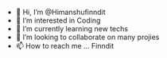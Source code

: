 - 👋 Hi, I’m @Himanshufinndit
- 👀 I’m interested in Coding
- 🌱 I’m currently learning new techs
- 💞️ I’m looking to collaborate on many projies
- 📫 How to reach me ... Finndit

<!---
Himanshufinndit/Himanshufinndit is a ✨ special ✨ repository because its `README.md` (this file) appears on your GitHub profile.
You can click the Preview link to take a look at your changes.
--->
